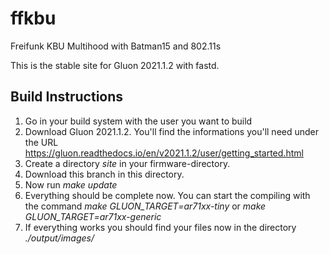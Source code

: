# ffkbu
Freifunk KBU Multihood with Batman15 and 802.11s


This is the stable site for Gluon 2021.1.2 with fastd.


## Build Instructions

1. Go in your build system with the user you want to build
2. Download Gluon 2021.1.2. You'll find the informations you'll need under the URL https://gluon.readthedocs.io/en/v2021.1.2/user/getting_started.html
3. Create a directory *site* in your firmware-directory.
4. Download this branch in this directory.
5. Now run *make update*
6. Everything should be complete now. You can start the compiling with the command *make GLUON_TARGET=ar71xx-tiny* or *make GLUON_TARGET=ar71xx-generic*
7. If everything works you should find your files now in the directory *./output/images/*

